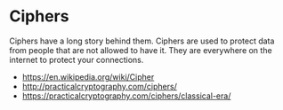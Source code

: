 # Ciphers

Ciphers have a long story behind them.
Ciphers are used to protect data from people that are not allowed to have it. They are everywhere on the internet to protect your connections.

* <https://en.wikipedia.org/wiki/Cipher>
* <http://practicalcryptography.com/ciphers/>
* <https://practicalcryptography.com/ciphers/classical-era/>
